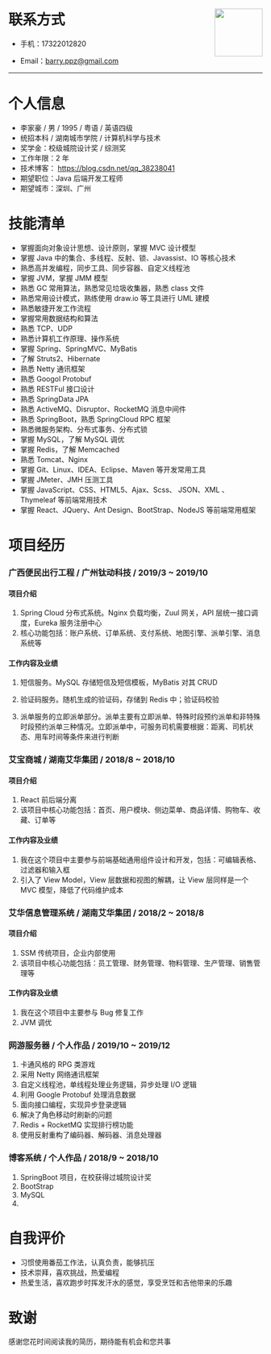 # 联系方式 <img src='E:\杂集\图片\me\min.jpg' style='float:right; width:95px;'/> 

- 手机：17322012820 

- Email：barry.ppz@gmail.com

  

---

# 个人信息

 - 李家豪 / 男 / 1995 / 粤语 / 英语四级
 - 统招本科 / 湖南城市学院 / 计算机科学与技术
 - 奖学金：校级城院设计奖 / 综测奖
 - 工作年限：2 年
 - 技术博客： https://blog.csdn.net/qq_38238041 
 - 期望职位：Java 后端开发工程师
 - 期望城市：深圳、广州

# 技能清单

- 掌握面向对象设计思想、设计原则，掌握 MVC 设计模型
- 掌握 Java 中的集合、多线程、反射、锁、Javassist、IO 等核心技术
- 熟悉高并发编程，同步工具、同步容器、自定义线程池
- 掌握 JVM，掌握 JMM 模型
- 熟悉 GC 常用算法，熟悉常见垃圾收集器，熟悉 class 文件
- 熟悉常用设计模式，熟练使用 draw.io 等工具进行 UML 建模
- 熟悉敏捷开发工作流程
- 掌握常用数据结构和算法
- 熟悉 TCP、UDP
- 熟悉计算机工作原理、操作系统
- 掌握 Spring、SpringMVC、MyBatis
- 了解 Struts2、Hibernate
- 熟悉 Netty 通讯框架
- 熟悉 Googol Protobuf
- 熟悉 RESTFul 接口设计
- 熟悉 SpringData JPA
- 熟悉 ActiveMQ、Disruptor、RocketMQ 消息中间件
- 熟悉 SpringBoot，熟悉 SpringCloud RPC 框架
- 熟悉微服务架构、分布式事务、分布式锁
- 掌握 MySQL，了解 MySQL 调优
- 掌握 Redis，了解 Memcached
- 熟悉 Tomcat、Nginx
- 掌握 Git、Linux、IDEA、Eclipse、Maven 等开发常用工具
- 掌握 JMeter、JMH 压测工具
- 掌握 JavaScript、CSS、HTML5、Ajax、Scss、 JSON、XML 、Thymeleaf 等前端常用技术
- 掌握 React、JQuery、Ant Design、BootStrap、NodeJS 等前端常用框架

# 项目经历

### 广西便民出行工程 / 广州钛动科技 / 2019/3 ~ 2019/10

#### 项目介绍

1. Spring Cloud 分布式系统。Nginx 负载均衡，Zuul 网关，API 层统一接口调度，Eureka 服务注册中心
2. 核心功能包括：账户系统、订单系统、支付系统、地图引擎、派单引擎、消息系统等


#### 工作内容及业绩

1. 短信服务。MySQL 存储短信及短信模板，MyBatis 对其 CRUD
2. 验证码服务。随机生成的验证码，存储到 Redis 中；验证码校验

3. 派单服务的立即派单部分。派单主要有立即派单、特殊时段预约派单和非特殊时段预约派单三种情况。立即派单中，可服务司机需要根据：距离、司机状态、用车时间等条件来进行判断

### 艾宝商城 / 湖南艾华集团 / 2018/8 ~ 2018/10

#### 项目介绍

1. React 前后端分离
2. 该项目中核心功能包括：首页、用户模块、侧边菜单、商品详情、购物车、收藏、订单等

#### 工作内容及业绩

1. 我在这个项目中主要参与前端基础通用组件设计和开发，包括：可编辑表格、过滤器和输入框
2. 引入了 View Model，View 层数据和视图的解耦，让 View 层同样是一个 MVC 模型，降低了代码维护成本

### 艾华信息管理系统 / 湖南艾华集团 / 2018/2 ~ 2018/8

#### 项目介绍

1. SSM 传统项目，企业内部使用
2. 该项目中核心功能包括：员工管理、财务管理、物料管理、生产管理、销售管理等

#### 工作内容及业绩

1. 我在这个项目中主要参与 Bug 修复工作
2. JVM 调优

### 网游服务器 / 个人作品 / 2019/10 ~ 2019/12

1. 卡通风格的 RPG 类游戏
2. 采用 Netty 网络通讯框架
3. 自定义线程池，单线程处理业务逻辑，异步处理 I/O 逻辑
4. 利用 Google Protobuf 处理消息数据
5. 面向接口编程，实现异步登录逻辑
6. 解决了角色移动时刷新的问题
7. Redis + RocketMQ 实现排行榜功能
8. 使用反射重构了编码器、解码器、消息处理器

### 博客系统 / 个人作品 / 2018/9 ~ 2018/10

1. SpringBoot 项目，在校获得过城院设计奖
2. BootStrap
3. MySQL
4. 

# 自我评价

- 习惯使用番茄工作法，认真负责，能够抗压
- 技术崇拜，喜欢挑战，热爱编程
- 热爱生活，喜欢跑步时挥发汗水的感觉，享受烹饪和吉他带来的乐趣

# 致谢

感谢您花时间阅读我的简历，期待能有机会和您共事